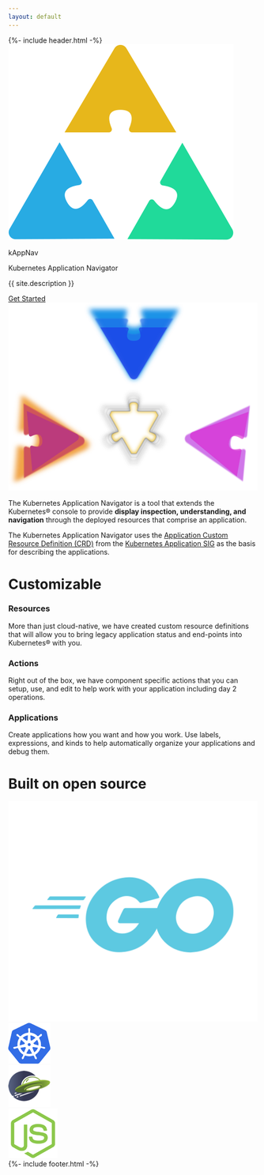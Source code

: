 ```yaml
---
layout: default
---
```

<div class="main_container" role="main">
    {%- include header.html -%}
    <section class="logo_content">
        <div class="logo">
            <img class="logo_svg" src="graphics/kappnav-logo.svg" alt="kAppNav logo">
            <div class="logo_text">        
                <p id="kappnav-title">kAppNav</p>
                <p>Kubernetes Application Navigator</p>
            </div>
        </div>
        <p class="site_desc">{{ site.description }}</p>
        <a class="button" id="getting_started" href="https://github.com/kappnav/README" target="_blank" rel="noopener">Get Started</a>
    </section>
    <section class="graphic">
        <img class="triangles_svg" src="graphics/kappnav-graphic.svg" alt="kAppNav graphic">
    </section>
    <div class="info">
        <p>The Kubernetes Application Navigator is a tool that extends the Kubernetes® console to provide <b>display inspection, understanding, and navigation</b> through the deployed resources that comprise an application.</p>
        <p>The Kubernetes Application Navigator uses the <a href="https://github.com/kubernetes-sigs/application/blob/master/config/crds/app_v1beta1_application.yaml" target="_blank" rel="noopener">Application Custom Resource Definition (CRD)</a> from the <a href="https://github.com/kubernetes-sigs/application" target="_blank" rel="noopener">Kubernetes Application SIG</a> as the basis for describing the applications.</p>
    </div>
    <div class="customizable">
        <h1 class="customizable_title">Customizable</h1>
        <div class="resources">
            <h3>Resources</h3>
            <p class="tri_section_p"> More than just cloud-native, we have created custom resource definitions that will allow you to bring legacy application status and end-points into Kubernetes® with you.</p>
        </div>
        <div class="actions">
            <h3>Actions</h3>
            <p>Right out of the box, we have component specific actions that you can setup, use, and edit to help work with your application including day 2 operations.</p>
        </div>
        <div class="applications">
            <h3>Applications</h3>
            <p>Create applications how you want and how you work. Use labels, expressions, and kinds to help automatically organize your applications and debug them.</p>
        </div>
    </div>
    <div class="built_on">
        <h1 class="builton_title">Built on open source</h1>
        <div class="go">
            <a href="https://golang.org/" target="_blank"><img src="graphics/Go-Logo_LightBlue.svg" alt="Go"></a>
        </div>
        <div class="kubernetes">
            <a href="https://kubernetes.io/" target="_blank"><img src="graphics/kubernetes-logo.png" alt="Kubernetes"></a>
        </div>
        <div class="open_liberty">
            <a href="https://openliberty.io" target="_blank"><img src="graphics/open-liberty.png" alt="Open Liberty"></a>
        </div>
        <div class="node">
            <a href="https://nodejs.org" target="_blank"><img src="graphics/nodejs.png" alt="Node.js"></a>
        </div>
    </div>
    {%- include footer.html -%}
</div>